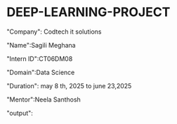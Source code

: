 # DEEP-LEARNING-PROJECT

"Company": Codtech it solutions

"Name":Sagili Meghana

"Intern ID":CT06DM08

"Domain":Data Science

"Duration": may 8 th, 2025 to june 23,2025

"Mentor":Neela Santhosh

"output":
